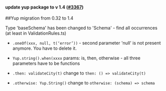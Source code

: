 #### update yup package to v 1.4 ([#3367](https://github.com/shopsys/shopsys/pull/3367))

##Yup migration from 0.32 to 1.4

Type 'baseSchema' has been changed to 'Schema' - find all occurrences (at least in ValidationRules.ts)

-   `.oneOf(xxx, null, t(‘error’))` - second parameter 'null' is not present anymore. You have to delete it.

-   `Yup.string().when(xxxx` params: is, then, otherwise - all three parameters have to be functions

-   `.then: validateCity(t)` change to `then: () => validateCity(t)`

-   `.otherwise: Yup.String()` change to `otherwise: (schema) => schema`
